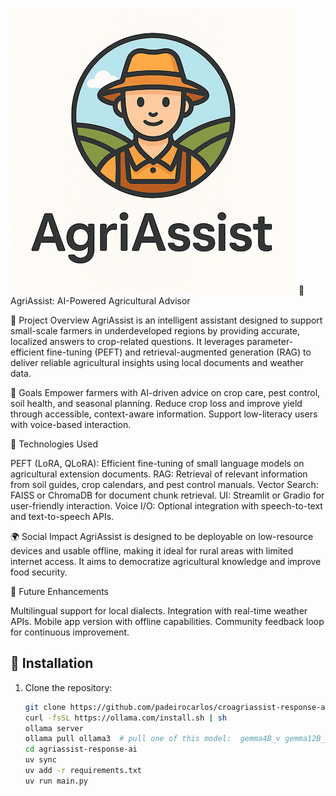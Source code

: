 ![AgriAssist logo](dev/Designer-31.png)
🌾 AgriAssist: AI-Powered Agricultural Advisor

🧭 Project Overview
AgriAssist is an intelligent assistant designed to support small-scale farmers in underdeveloped regions by providing accurate, localized answers to crop-related questions. It leverages parameter-efficient fine-tuning (PEFT) and retrieval-augmented generation (RAG) to deliver reliable agricultural insights using local documents and weather data.

🎯 Goals
Empower farmers with AI-driven advice on crop care, pest control, soil health, and seasonal planning.
Reduce crop loss and improve yield through accessible, context-aware information.
Support low-literacy users with voice-based interaction.

🧠 Technologies Used

PEFT (LoRA, QLoRA): Efficient fine-tuning of small language models on agricultural extension documents.
RAG: Retrieval of relevant information from soil guides, crop calendars, and pest control manuals.
Vector Search: FAISS or ChromaDB for document chunk retrieval.
UI: Streamlit or Gradio for user-friendly interaction.
Voice I/O: Optional integration with speech-to-text and text-to-speech APIs.

🌍 Social Impact
AgriAssist is designed to be deployable on low-resource devices and usable offline, making it ideal for rural areas with limited internet access. It aims to democratize agricultural knowledge and improve food security.

📢 Future Enhancements

Multilingual support for local dialects.
Integration with real-time weather APIs.
Mobile app version with offline capabilities.
Community feedback loop for continuous improvement.

## 🚀 Installation
1. Clone the repository:
   ```bash
   git clone https://github.com/padeirocarlos/croagriassist-response-ai.git
   curl -fsSL https://ollama.com/install.sh | sh
   ollama server
   ollama pull ollama3  # pull one of this model:  gemma4B_v gemma12B_v qwen3 gemini ollama3.2 deepseek
   cd agriassist-response-ai
   uv sync
   uv add -r requirements.txt
   uv run main.py